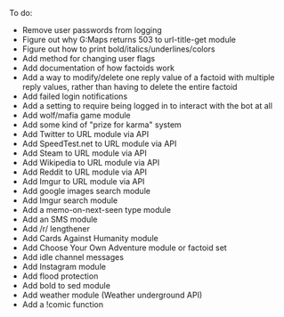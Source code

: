 To do:
* Remove user passwords from logging
* Figure out why G:Maps returns 503 to url-title-get module
* Figure out how to print bold/italics/underlines/colors
* Add method for changing user flags
* Add documentation of how factoids work
* Add a way to modify/delete one reply value of a factoid with multiple reply values, rather than having to delete the entire factoid
* Add failed login notifications
* Add a setting to require being logged in to interact with the bot at all
* Add wolf/mafia game module
* Add some kind of "prize for karma" system
* Add Twitter to URL module via API
* Add SpeedTest.net to URL module via API
* Add Steam to URL module via API
* Add Wikipedia to URL module via API
* Add Reddit to URL module via API
* Add Imgur to URL module via API
* Add google images search module
* Add Imgur search module
* Add a memo-on-next-seen type module
* Add an SMS module
* Add /r/ lengthener
* Add Cards Against Humanity module
* Add Choose Your Own Adventure module or factoid set
* Add idle channel messages
* Add Instagram module
* Add flood protection
* Add bold to sed module
* Add weather module (Weather underground API)
* Add a !comic function
